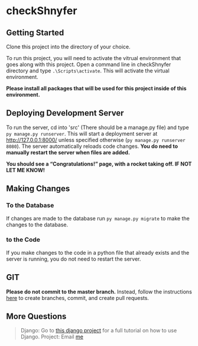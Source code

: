 # checkShnyfer

## Getting Started
Clone this project into the directory of your choice.

To run this project, you will need to activate the vitrual environment that goes along with this project. Open a command line in checkShnyfer directory and type ```.\Scripts\activate```. This will activate the virtual environment. 

**Please install all packages that will be used for this project inside of this environment.**

## Deploying Development Server
To run the server, cd into 'src' (There should be a manage.py file) and type ```py manage.py runserver```. This will start a deployment server at http://127.0.0.1:8000/ unless specified otherwise (```py manage.py runserver 8080```). The server automatically reloads code changes. __You do need to manually restart the server when files are added.__
 
 **You should see a “Congratulations!” page, with a rocket taking off. IF NOT LET ME KNOW!** 

## Making Changes

 ### To the Database
 If changes are made to the database run ```py manage.py migrate``` to make the changes to the database.

 ### to the Code
 If you make changes to the code in a python file that already exists and the server is running, you do not need to restart the server.

 ## GIT
**Please do not commit to the master branch.** Instead, follow the instructions [here](https://github.com/Kunena/Kunena-Forum/wiki/Create-a-new-branch-with-git-and-manage-branches) to create branches, commit, and create pull requests. 

 ## More Questions
 > Django: Go to [this django project](https://docs.djangoproject.com/en/2.1/intro/tutorial01/) for a full tutorial on how to use Django. 
 > Project: Email [me](syurk738@students.bju.edu)
 